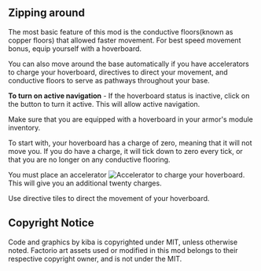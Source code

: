 
## Zipping around

The most basic feature of this mod is the conductive floors(known as copper floors) that allowed faster movement. For best speed movement bonus, equip yourself with a hoverboard.

You can also move around the base automatically if you have accelerators to charge your hoverboard, directives to direct your movement, and conductive floors to serve as pathways throughout your base.

**To turn on active navigation** - If the hoverboard status is inactive, click on the button to turn it active. This will allow active navigation.

Make sure that you are equipped with a hoverboard in your armor's module inventory.

To start with, your hoverboard has a charge of zero, meaning that it will not move you. If you do have a charge, it will tick down to zero every tick, or that you are no longer on any conductive flooring.

You must place an accelerator ![Accelerator](/graphics/direcives/Accelerator.png) to charge your hoverboard. This will give you an additional twenty charges.

Use directive tiles to direct the movement of your hoverboard.


## Copyright Notice

Code and graphics by kiba is copyrighted under MIT, unless otherwise noted. Factorio art assets used or modified in this mod belongs to their respective copyright owner, and is not under the MIT.
